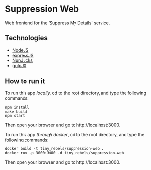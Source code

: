 # Suppression Web
Web frontend for the 'Suppress My Details' service.

## Technologies

- [NodeJS](https://nodejs.org/)
- [expressJS](https://expressjs.com/)
- [NunJucks](https://mozilla.github.io/nunjucks)
- [gulpJS](https://gulpjs.com/)

## How to run it

To run this app *locally*, cd to the root directory, and type the following commands:

```
npm install
make build
npm start
```

Then open your browser and go to http://localhost:3000.

To run this app *through docker*, cd to the root directory, and type the following commands:

```
docker build -t tiny_rebels/suppression-web .
docker run -p 3000:3000 -d tiny_rebels/suppression-web
```

Then open your browser and go to http://localhost:3000.
